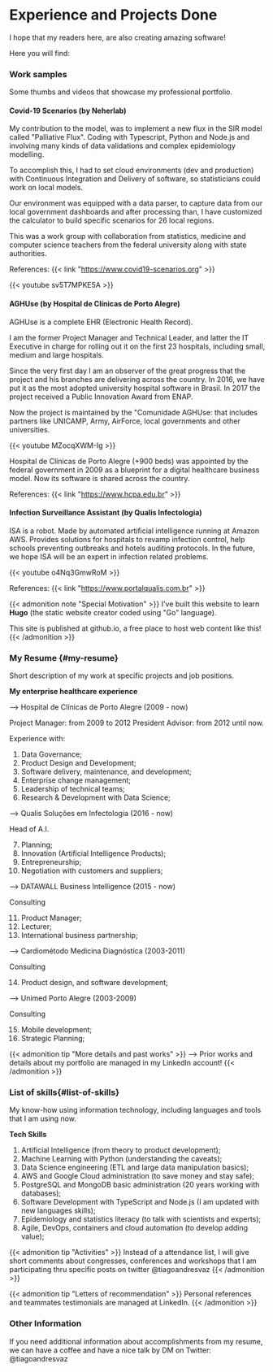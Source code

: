 # Experience and Projects Done


I hope that my readers here, are also creating amazing software!

Here you will find:

### Work samples
Some thumbs and videos that showcase my professional portfolio. 

#### Covid-19 Scenarios (by Neherlab)

My contribution to the model, was to implement a new flux in the SIR model called "Palliative Flux". Coding with Typescript, Python and Node.js and involving many kinds of data validations and complex epidemiology modelling. 

To accomplish this, I had to set cloud environments (dev and production) with Continuous Integration and Delivery of software, so statisticians could work on local models.

Our environment was equipped with a data parser, to capture data from our local government dashboards and after processing than, I have customized the calculator to build specific scenarios for 26 local regions.

This was a work group with collaboration from statistics, medicine and computer science teachers from the federal university along with state authorities.

References: 
{{< link "https://www.covid19-scenarios.org" >}}


{{< youtube sv5T7MPKE5A >}}

#### AGHUse (by Hospital de Clínicas de Porto Alegre)

AGHUse is a complete EHR (Electronic Health Record). 

I am the former Project Manager and Technical Leader, and latter the IT Executive in charge for rolling out it on the first 23 hospitals, including small, medium and large hospitals. 

Since the very first day I am an observer of the great progress that the project and his branches are delivering across the country. In 2016, we have put it as the most adopted university hospital software in Brasil. In 2017 the project received a Public Innovation Award from ENAP. 

Now the project is maintained by the "Comunidade AGHUse: that includes partners like UNICAMP, Army, AirForce, local governments and other universities. 

{{< youtube MZocqXWM-Ig >}}

Hospital de Clínicas de Porto Alegre (+900 beds) was appointed by the federal government in 2009 as a blueprint for a digital healthcare business model. Now its software is shared across the country.

References: 
{{< link "https://www.hcpa.edu.br" >}}

#### Infection Surveillance Assistant (by Qualis Infectologia)

ISA is a robot. Made by automated artificial intelligence running at Amazon AWS. Provides solutions for hospitals to revamp infection control, help schools preventing outbreaks and hotels auditing protocols. In the future, we hope ISA will be an expert in infection related problems.

{{< youtube o4Nq3GmwRoM >}}

References: 
{{< link "https://www.portalqualis.com.br" >}}

{{< admonition note "Special Motivation" >}}
I've built this website to learn **Hugo** (the static website creator coded using "Go" language).

This site is published at github.io, a free place to host web content like this!
{{< /admonition >}}

### My Resume {#my-resume}

Short description of my work at specific projects and job positions.

**My enterprise healthcare experience**

--> Hospital de Clínicas de Porto Alegre (2009 - now) 

Project Manager: from 2009 to 2012
President Advisor: from 2012 until now. 

Experience with:

1. Data Governance; 
2. Product Design and Development;
3. Software delivery, maintenance, and development;
4. Enterprise change management;
5. Leadership of technical teams;
6. Research & Development with Data Science;

--> Qualis Soluções em Infectologia  (2016 - now) 

Head of A.I.

7. Planning;
8. Innovation (Artificial Intelligence Products);
9. Entrepreneurship;
10. Negotiation with customers and suppliers;

--> DATAWALL Business Intelligence  (2015 - now) 

Consulting

11. Product Manager;
12. Lecturer;
13. International business partnership;

--> Cardiométodo Medicina Diagnóstica  (2003-2011) 

Consulting

14. Product design, and software development;

--> Unimed Porto Alegre (2003-2009) 

Consulting

15. Mobile development;
16. Strategic Planning;

{{< admonition tip "More details and past works" >}}
--> Prior works and details about my portfolio are managed in my LinkedIn account!
{{< /admonition >}}

### List of skills{#list-of-skills}

My know-how using information technology, including languages and tools that I am using now. 
 
**Tech Skills**

1. Artificial Intelligence (from theory to product development); 
2. Machine Learning with Python (understanding the caveats); 
3. Data Science engineering (ETL and large data manipulation basics);
4. AWS and Google Cloud administration (to save money and stay safe);
5. PostgreSQL and MongoDB basic administration (20 years working with databases);
6. Software Development with TypeScript and Node.js (I am updated with new languages skills);
7. Epidemiology and statistics literacy (to talk with scientists and experts);
8. Agile, DevOps, containers and cloud automation (to develop adding value);

{{< admonition tip "Activities" >}}
Instead of a attendance list, I will give short comments about congresses, conferences and workshops that I am participating thru specific posts on twitter @tiagoandresvaz
{{< /admonition >}}


{{< admonition tip "Letters of recommendation" >}}
Personal references and teammates testimonials are managed at LinkedIn. 
{{< /admonition >}}


### Other Information 

If you need additional information about accomplishments from my resume, we can have a coffee and have a nice talk by DM on Twitter: @tiagoandresvaz 


